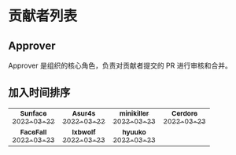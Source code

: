 # 贡献者列表

## Approver
Approver 是组织的核心角色，负责对贡献者提交的 PR 进行审核和合并。

## 加入时间排序

<table>
    <tr>
        <td align="center" width="25%">
            <a href="http://im.dev">
                <img src="https://avatars.githubusercontent.com/u/7036754?v=4?s=100"  alt=""/>
                <br />
                <sub><b>Sunface</b></sub>
                <br />
                <sub>2022-03-22</sub>
            </a>
        </td>
        <td align="center"  width="25%">
            <a href="https://github.com/asur4s">
                <img src="https://avatars.githubusercontent.com/u/99897242?v=4?s=100" alt=""/>
                <br />
                <sub><b>Asur4s</b></sub>
                <br />
                <sub>2022-03-22</sub>
            </a>
        </td>
        <td align="center"  width="25%">
            <a href="https://github.com/minikiller">
                <img src="https://avatars.githubusercontent.com/u/5356570?v=4?s=100" alt=""/>
                <br />
                <sub><b>minikiller</b></sub>
                <br />
                <sub>2022-03-23</sub>
            </a>
        </td>
        <td align="center"  width="25%">
            <a href="https://github.com/Cerdore">
                <img src="https://avatars.githubusercontent.com/u/24353799?v=4?s=100"  alt=""/>
                <br />
                <sub><b>Cerdore</b></sub>
                <br />
                <sub>2022-03-23</sub>
            </a>
        </td>
    </tr>
    <tr>
        <td align="center" width="25%">
            <a href="https://github.com/FaceFall">
                <img src="https://avatars.githubusercontent.com/u/37741552?v=4?s=100"  alt=""/>
                <br />
                <sub><b>FaceFall</b></sub>
                <br />
                <sub>2022-03-23</sub>
            </a>
        </td>
        <td align="center" width="25%">
            <a href="https://github.com/lxbwolf">
                <img src="https://avatars.githubusercontent.com/u/12119889?v=4?s=100"  alt=""/>
                <br />
                <sub><b>lxbwolf</b></sub>
                <br />
                <sub>2022-03-23</sub>
            </a>
        </td>
        <td align="center"  width="25%">
            <a href="https://github.com/hyuuko">
                <img src="https://avatars.githubusercontent.com/u/44204137?v=4?s=100" alt=""/>
                <br />
                <sub><b>hyuuko</b></sub>
                <br />
                <sub>2022-03-23</sub>
            </a>
        </td>
    </tr>
</table>


